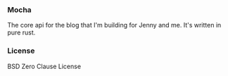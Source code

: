 ### Mocha

The core api for the blog that I'm building for Jenny and me. It's written in pure rust.

### License

BSD Zero Clause License
